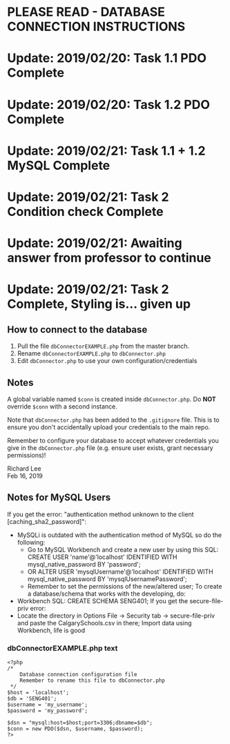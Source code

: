 # PLEASE READ - DATABASE CONNECTION INSTRUCTIONS
# Update: 2019/02/20: Task 1.1 PDO Complete
# Update: 2019/02/20: Task 1.2 PDO Complete
# Update: 2019/02/21: Task 1.1 + 1.2 MySQL Complete
# Update: 2019/02/21: Task 2 Condition check Complete
# Update: 2019/02/21: Awaiting answer from professor to continue
# Update: 2019/02/21: Task 2 Complete, Styling is... given up
## How to connect to the database
1.  Pull the file `dbConnectorEXAMPLE.php` from the master branch.
2.  Rename `dbConnectorEXAMPLE.php` to `dbConnector.php`
3.  Edit `dbConnector.php` to use your own configuration/credentials

## Notes
A global variable named `$conn` is created inside `dbConnector.php`.
Do **NOT** override `$conn` with a second instance.

Note that `dbConnector.php` has been added to the `.gitignore` file.
This is to ensure you don't accidentally upload your credentials to the main repo.

Remember to configure your database to accept whatever credentials you give in
the `dbConnector.php` file (e.g. ensure user exists, grant necessary permissions)!

Richard Lee  
Feb 16, 2019


## Notes for MySQL Users
If you get the error: "authentication method unknown to the client [caching_sha2_password]":
  - MySQLi is outdated with the authentication method of MySQL so do the following:
    - Go to MySQL Workbench and create a new user by using this SQL: CREATE USER 'name'@'localhost' IDENTIFIED WITH mysql_native_password BY 'password';
    - OR ALTER USER 'mysqlUsername'@'localhost' IDENTIFIED WITH mysql_native_password BY 'mysqlUsernamePassword';
    - Remember to set the permissions of the new/altered user;
To create a database/schema that works with the developing, do:
  - Workbench SQL: CREATE SCHEMA SENG401;
If you get the secure-file-priv error:
  - Locate the directory in Options File -> Security tab -> secure-file-priv and paste the CalgarySchools.csv in there;
Import data using Workbench, life is good

### dbConnectorEXAMPLE.php text
    <?php
    /*
        Database connection configuration file
        Remember to rename this file to dbConnector.php
     */
    $host = 'localhost';
    $db = 'SENG401';
    $username = 'my_username';
    $password = 'my_password';

    $dsn = "mysql:host=$host;port=3306;dbname=$db";
    $conn = new PDO($dsn, $username, $password);
    ?>
